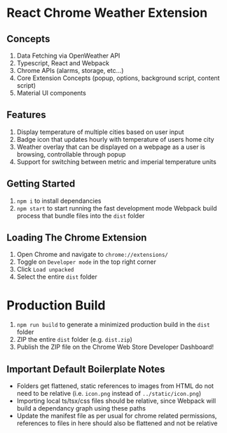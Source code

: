 # React Chrome Weather Extension

## Concepts 
1. Data Fetching via OpenWeather API
2. Typescript, React and Webpack
3. Chrome APIs (alarms, storage, etc...)
4. Core Extension Concepts (popup, options, background script, content script)
5. Material UI components

## Features
1. Display temperature of multiple cities based on user input
2. Badge icon that updates hourly with temperature of users home city
3. Weather overlay that can be displayed on a webpage as a user is browsing, controllable through popup
4. Support for switching between metric and imperial temperature units

## Getting Started

1. `npm i` to install dependancies
2. `npm start` to start running the fast development mode Webpack build process that bundle files into the `dist` folder

## Loading The Chrome Extension

1. Open Chrome and navigate to `chrome://extensions/`
2. Toggle on `Developer mode` in the top right corner
3. Click `Load unpacked`
4. Select the entire `dist` folder


# Production Build

1. `npm run build` to generate a minimized production build in the `dist` folder
2. ZIP the entire `dist` folder (e.g. `dist.zip`)
3. Publish the ZIP file on the Chrome Web Store Developer Dashboard!

## Important Default Boilerplate Notes

- Folders get flattened, static references to images from HTML do not need to be relative (i.e. `icon.png` instead of `../static/icon.png`)
- Importing local ts/tsx/css files should be relative, since Webpack will build a dependancy graph using these paths
- Update the manifest file as per usual for chrome related permissions, references to files in here should also be flattened and not be relative
